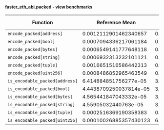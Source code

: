 #### [faster_eth_abi.packed](https://github.com/BobTheBuidler/faster-eth-abi/blob/master/faster_eth_abi/packed.py) - [view benchmarks](https://github.com/BobTheBuidler/faster-eth-abi/blob/master/benchmarks/test_packed_benchmarks.py)

| Function | Reference Mean | Faster Mean | % Change | Speedup (%) | x Faster | Faster |
|----------|---------------|-------------|----------|-------------|----------|--------|
| `encode_packed[address]` | 0.0012112901462340657 | 0.0002777447823253353 | 77.07% | 336.12% | 4.36x | ✅ |
| `encode_packed[bool]` | 0.0007094336217061184 | 0.00011127619815745915 | 84.31% | 537.54% | 6.38x | ✅ |
| `encode_packed[bytes]` | 0.0006549141777648118 | 0.00010114054908715042 | 84.56% | 547.53% | 6.48x | ✅ |
| `encode_packed[string]` | 0.0006932313232101121 | 0.00012852466807137392 | 81.46% | 439.38% | 5.39x | ✅ |
| `encode_packed[tuple]` | 0.0016651516586442313 | 0.0003726445659698761 | 77.62% | 346.85% | 4.47x | ✅ |
| `encode_packed[uint256]` | 0.0008486852965463549 | 0.0001833337096216617 | 78.40% | 362.92% | 4.63x | ✅ |
| `is_encodable_packed[address]` | 6.414884851756277e-05 | 3.891561256607998e-05 | 39.34% | 64.84% | 1.65x | ✅ |
| `is_encodable_packed[bool]` | 4.4438709250037814e-05 | 3.320339066496146e-05 | 25.28% | 33.84% | 1.34x | ✅ |
| `is_encodable_packed[bytes]` | 4.565441847043332e-05 | 3.787830808264321e-05 | 17.03% | 20.53% | 1.21x | ✅ |
| `is_encodable_packed[string]` | 4.55905032440763e-05 | 3.227906995242089e-05 | 29.20% | 41.24% | 1.41x | ✅ |
| `is_encodable_packed[tuple]` | 0.0002516369190358383 | 0.00010264921478895644 | 59.21% | 145.14% | 2.45x | ✅ |
| `is_encodable_packed[uint256]` | 0.00010026885357430123 | 6.04382629331985e-05 | 39.72% | 65.90% | 1.66x | ✅ |
